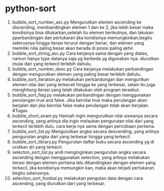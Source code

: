 # python-sort
1. bubble_sort_number_asc.py
  Mengurutkan elemen ascending ke discending, membandingkan elemen 1 dan ke 2, jika lebih besar maka kondisinya bisa ditukarkan,setelah itu elemen berikutnya, dan lakukan pperbandingan dan pertukaran jika kondisinya memungkinkan,begitu seterusnya hingga iterasi terurut dengan benar, dan elemen yang memiliki nilai paling besar akan berada di posisi paling akhir.
2. bubble_sort_string_asc.py
  Cara kerjanya sama dengan yang diatas, namun hanya type datanya saja yg berbeda yg digunakan nya. diurutkan mulai dari yang terkecil terlebih dahulu.
3. bubble_sort_number_desc.py
  Cara kerjanya melakukan perbandingan dengan mengurutkan elemen yang paling besar terlebih dahulu.
4. bubble_sort_iteration.py
  melakukan perbandungan dan mengurtkan elemen nilai dari yang terkeceil hingga ke yang terbesar, selain itu juga menghitung iterasi yang telah dilakukan oleh program tersebut.
5. bubble_sort_flag.py
  melakukan perbandingan dengan menggunakan perulangan true and false. Jika bernilai true maka perulangan akan berjalan dan jika bernilai false maka perulangan tidak akan berjalan.
#Tugas
1. bubble_short_exam.py
  Hannah ingin mengurutkan nilai siswanya secara ascending, yang artinya dia ingin melaukan pengurutan nilai dari yang terkecil terlebih dulu. cara kerja nya sama dengan percobaan pertama.
2. bubble_sort_list.py
  Mengurutkan angka secara descending, yang artinya pengurutan angka dari yang terbesar hingga yang terkecil.
3. bubble_sort_library.py
  Pengurutan daftar buku secara ascending yg di urutkan dri yang terkecil.
4. selecton_sort_list.py
  andi menginginkan pengurutan angka secara ascending dengan menggunakan selection, yang artinya melakukan iterasi dengan elemen pertama lalu dibandingkan dengan elemen yang terkecil, jika kondisinya memungkin kan, maka akan terjadi pertukaran. begitu seterusnya.
5. selection_sort_footbal.py
  melakukan pengutan data dengan cara ascending, yang diurutkan dari yang terbesar.
